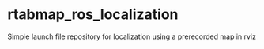 # rtabmap_ros_localization
Simple launch file repository for localization using a prerecorded map in rviz

